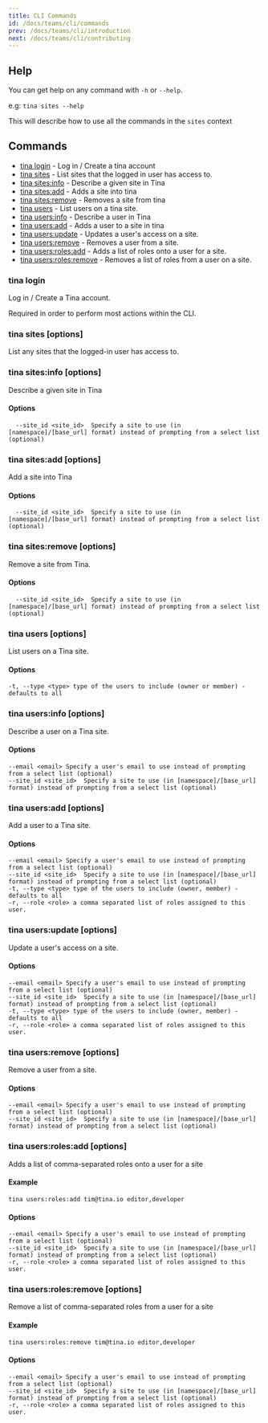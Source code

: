 ```yaml
---
title: CLI Commands
id: /docs/teams/cli/commands
prev: /docs/teams/cli/introduction
next: /docs/teams/cli/contributing
---
```


## Help

You can get help on any command with `-h` or `--help`.

e.g: `tina sites --help`

This will describe how to use all the commands in the `sites` context

## Commands

- [tina login](#tina-login) - Log in / Create a tina account
- [tina sites](#tina-sites) - List sites that the logged in user has access to.
- [tina sites:info](#tina-sitesinfo-options) - Describe a given site in Tina
- [tina sites:add](#tina-sitesadd-options) - Adds a site into tina
- [tina sites:remove](#tina-sitesremove-options) - Removes a site from tina
- [tina users](#tina-users-options) - List users on a tina site.
- [tina users:info](#tina-usersinfo-options) - Describe a user in Tina
- [tina users:add](#tina-usersadd-email-options) - Adds a user to a site in tina
- [tina users:update](#tina-usersupdate-email-options) - Updates a user's access on a site.
- [tina users:remove](#tina-usersremove-options) - Removes a user from a site.
- [tina users:roles:add](#tina-usersrolesremove-options) - Adds a list of roles onto a user for a site.
- [tina users:roles:remove](#tina-usersrolesremove-options) - Removes a list of roles from a user on a site.

### tina login

Log in / Create a Tina account.

Required in order to perform most actions within the CLI.

### tina sites \[options\]

List any sites that the logged-in user has access to.

### tina sites:info \[options\]

Describe a given site in Tina

#### Options

      --site_id <site_id>  Specify a site to use (in [namespace]/[base_url] format) instead of prompting from a select list (optional)

### tina sites:add \[options\]

Add a site into Tina

#### Options

      --site_id <site_id>  Specify a site to use (in [namespace]/[base_url] format) instead of prompting from a select list (optional)

### tina sites:remove \[options\]

Remove a site from Tina.

#### Options

      --site_id <site_id>  Specify a site to use (in [namespace]/[base_url] format) instead of prompting from a select list (optional)

### tina users \[options\]

List users on a Tina site.

#### Options

    -t, --type <type> type of the users to include (owner or member) - defaults to all

### tina users:info \[options\]

Describe a user on a Tina site.

#### Options

    --email <email> Specify a user's email to use instead of prompting from a select list (optional)
    --site_id <site_id>  Specify a site to use (in [namespace]/[base_url] format) instead of prompting from a select list (optional)

### tina users:add \[options\]

Add a user to a Tina site.

#### Options

    --email <email> Specify a user's email to use instead of prompting from a select list (optional)
    --site_id <site_id>  Specify a site to use (in [namespace]/[base_url] format) instead of prompting from a select list (optional)
    -t, --type <type> type of the users to include (owner, member) - defaults to all
    -r, --role <role> a comma separated list of roles assigned to this user.

### tina users:update \[options\]

Update a user's access on a site.

#### Options

    --email <email> Specify a user's email to use instead of prompting from a select list (optional)
    --site_id <site_id>  Specify a site to use (in [namespace]/[base_url] format) instead of prompting from a select list (optional)
    -t, --type <type> type of the users to include (owner, member) - defaults to all
    -r, --role <role> a comma separated list of roles assigned to this user.

### tina users:remove \[options\]

Remove a user from a site.

#### Options

    --email <email> Specify a user's email to use instead of prompting from a select list (optional)
    --site_id <site_id>  Specify a site to use (in [namespace]/[base_url] format) instead of prompting from a select list (optional)

### tina users:roles:add \[options\]

Adds a list of comma-separated roles onto a user for a site

#### Example

    tina users:roles:add tim@tina.io editor,developer

#### Options

    --email <email> Specify a user's email to use instead of prompting from a select list (optional)
    --site_id <site_id>  Specify a site to use (in [namespace]/[base_url] format) instead of prompting from a select list (optional)
    -r, --role <role> a comma separated list of roles assigned to this user.

### tina users:roles:remove \[options\]

Remove a list of comma-separated roles from a user for a site

#### Example

    tina users:roles:remove tim@tina.io editor,developer

#### Options

    --email <email> Specify a user's email to use instead of prompting from a select list (optional)
    --site_id <site_id>  Specify a site to use (in [namespace]/[base_url] format) instead of prompting from a select list (optional)
    -r, --role <role> a comma separated list of roles assigned to this user.
